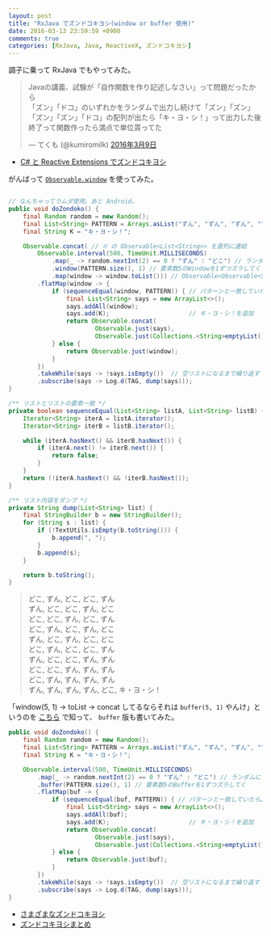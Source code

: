 ```yaml
---
layout: post
title: "RxJava でズンドコキヨシ(window or buffer 使用)"
date: 2016-03-13 23:59:59 +0900
comments: true
categories: [RxJava, Java, ReactiveX, ズンドコキヨシ]
---
```


調子に乗って RxJava でもやってみた。
<!--more-->

<blockquote class="twitter-tweet" data-lang="ja"><p lang="ja" dir="ltr">Javaの講義、試験が「自作関数を作り記述しなさい」って問題だったから<br>「ズン」「ドコ」のいずれかをランダムで出力し続けて「ズン」「ズン」「ズン」「ズン」「ドコ」の配列が出たら「キ・ヨ・シ！」って出力した後終了って関数作ったら満点で単位貰ってた</p>&mdash; てくも (@kumiromilk) <a href="https://twitter.com/kumiromilk/status/707437861881180160">2016年3月9日</a></blockquote>
<script async src="//platform.twitter.com/widgets.js" charset="utf-8"></script>

* [C# と Reactive Extensions でズンドコキヨシ](http://qiita.com/amay077/items/85dfc4bd194f57c52c57)


がんばって [``Observable.window``](http://reactivex.io/documentation/operators/window.html) を使ってみた。

```java zondoko.java

// なんちゃってラムダ使用。あと Android。
public void doZondoko() {
    final Random random = new Random();
    final List<String> PATTERN = Arrays.asList("ずん", "ずん", "ずん", "ずん", "どこ");
    final String K = "キ・ヨ・シ！";

    Observable.concat( // ※ の Observable<List<String>> を直列に連結
        Observable.interval(500, TimeUnit.MILLISECONDS)
            .map(_ -> random.nextInt(2) == 0 ? "ずん" : "どこ") // ランダムに ずん or どこ
            .window(PATTERN.size(), 1) // 要素数5のWindowを1ずつズラしてく
            .map(window -> window.toList())) // Observable<Observable<String>> を Observable<List<String>> に変換 ※
        .flatMap(window -> {
            if (sequenceEqual(window, PATTERN)) { // パターンと一致していたら…
                final List<String> says = new ArrayList<>();
                says.addAll(window);
                says.add(K);                      // キ・ヨ・シ！を追加
                return Observable.concat(
                        Observable.just(says),
                        Observable.just(Collections.<String>emptyList())); // 終了判定用の空リスト
            } else {
                return Observable.just(window);
            }
        })
        .takeWhile(says -> !says.isEmpty())  // 空リストになるまで繰り返す
        .subscribe(says -> Log.d(TAG, dump(says)));
}

/** リストとリストの要素一致 */
private boolean sequenceEqual(List<String> listA, List<String> listB) {
    Iterator<String> iterA = listA.iterator();
    Iterator<String> iterB = listB.iterator();

    while (iterA.hasNext() && iterB.hasNext()) {
        if (iterA.next() != iterB.next()) {
            return false;
        }
    }
    return (!iterA.hasNext() && !iterB.hasNext());
}

/** リスト内容をダンプ */
private String dump(List<String> list) {
    final StringBuilder b = new StringBuilder();
    for (String s : list) {
        if (!TextUtils.isEmpty(b.toString())) {
            b.append(", ");
        }
        b.append(s);
    }

    return b.toString();
}
```

> どこ, ずん, どこ, どこ, ずん<br/>
ずん, どこ, どこ, ずん, どこ<br/>
どこ, どこ, ずん, どこ, ずん<br/>
どこ, ずん, どこ, ずん, どこ<br/>
ずん, どこ, ずん, どこ, どこ<br/>
どこ, ずん, どこ, どこ, ずん<br/>
ずん, どこ, どこ, ずん, ずん<br/>
どこ, どこ, ずん, ずん, ずん<br/>
どこ, ずん, ずん, ずん, ずん<br/>
ずん, ずん, ずん, ずん, どこ, キ・ヨ・シ！

「window(5, 1) -> toList -> concat してるならそれは ``buffer(5, 1)`` やんけ」というのを [こちら](http://qiita.com/do6gop/items/c4941f6fb2bdc1c0c0f1) で知って、 ``buffer`` 版も書いてみた。

```java Zondoko_buffer.java
public void doZondoko() {
    final Random random = new Random();
    final List<String> PATTERN = Arrays.asList("ずん", "ずん", "ずん", "ずん", "どこ");
    final String K = "キ・ヨ・シ！";

    Observable.interval(500, TimeUnit.MILLISECONDS)
        .map(_ -> random.nextInt(2) == 0 ? "ずん" : "どこ") // ランダムに ずん or どこ
        .buffer(PATTERN.size(), 1) // 要素数5のBufferを1ずつズラしてく
        .flatMap(buf -> {
            if (sequenceEqual(buf, PATTERN)) { // パターンと一致していたら…
                final List<String> says = new ArrayList<>();
                says.addAll(buf);
                says.add(K);                      // キ・ヨ・シ！を追加
                return Observable.concat(
                        Observable.just(says),
                        Observable.just(Collections.<String>emptyList())); // 終了判定用の空リスト
            } else {
                return Observable.just(buf);
            }
        })
        .takeWhile(says -> !says.isEmpty())  // 空リストになるまで繰り返す
        .subscribe(says -> Log.d(TAG, dump(says)));
}
```


* [さまざまなズンドコキヨシ](http://qiita.com/B73W56H84/items/519e27a1aed5e6d5304f#%E3%81%82%E3%82%8F%E3%81%9B%E3%81%A6%E8%AA%AD%E3%81%BF%E3%81%9F%E3%81%84)
* [ズンドコキヨシまとめ](http://qiita.com/shunsugai@github/items/971a15461de29563bf90)
